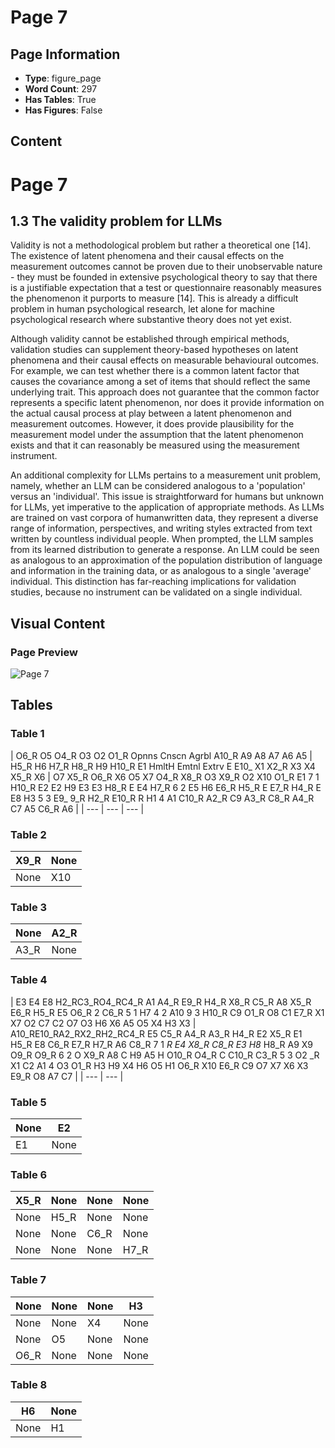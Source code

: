# Page 7

## Page Information

- **Type**: figure_page
- **Word Count**: 297
- **Has Tables**: True
- **Has Figures**: False

## Content

# Page 7

## 1.3 The validity problem for LLMs

Validity is not a methodological problem but rather a theoretical one [14]. The existence of latent phenomena and their causal effects on the measurement outcomes cannot be proven due to their unobservable nature - they must be founded in extensive psychological theory to say that there is a justifiable expectation that a test or questionnaire reasonably measures the phenomenon it purports to measure [14]. This is already a difficult problem in human psychological research, let alone for machine psychological research where substantive theory does not yet exist.

Although validity cannot be established through empirical methods, validation studies can supplement theory-based hypotheses on latent phenomena and their causal effects on measurable behavioural outcomes. For example, we can test whether there is a common latent factor that causes the covariance among a set of items that should reflect the same underlying trait. This approach does not guarantee that the common factor represents a specific latent phenomenon, nor does it provide information on the actual causal process at play between a latent phenomenon and measurement outcomes. However, it does provide plausibility for the measurement model under the assumption that the latent phenomenon exists and that it can reasonably be measured using the measurement instrument.

An additional complexity for LLMs pertains to a measurement unit problem, namely, whether an LLM can be considered analogous to a 'population' versus an 'individual'. This issue is straightforward for humans but unknown for LLMs, yet imperative to the application of appropriate methods. As LLMs are trained on vast corpora of humanwritten data, they represent a diverse range of information, perspectives, and writing styles extracted from text written by countless individual people. When prompted, the LLM samples from its learned distribution to generate a response. An LLM could be seen as analogous to an approximation of the population distribution of language and information in the training data, or as analogous to a single 'average' individual. This distinction has far-reaching implications for validation studies, because no instrument can be validated on a single individual.

## Visual Content

### Page Preview

![Page 7](/projects/nmn/images/Cognitive_phantoms_in_LLMs_through_the_lens_of_latent_variables_page_7.png)

## Tables

### Table 1

| O6_R
O5
O4_R
O3
O2
O1_R
Opnns
Cnscn
Agrbl
A10_R
A9
A8
A7
A6
A5 | H5_R
H6
H7_R
H8_R
H9
H10_R
E1
HmltH
Emtnl
Extrv
E
E10_
X1
X2_R
X3
X4
X5_R
X6 | O7 X5_R
O6_R X6
O5 X7
O4_R X8_R
O3 X9_R
O2 X10
O1_R E1
7 1
H10_R E2
E2
H9 E3
E3
H8_R E
E4
H7_R 6 2
E5
H6
E6_R
H5_R E
E7_R
H4_R E
E8
H3 5 3 E9_
9_R
H2_R E10_R
R H1 4 A1
C10_R A2_R
C9 A3_R
C8_R A4_R
C7 A5
C6_R A6 |
| --- | --- | --- |

### Table 2

| X9_R | None |
| --- | --- |
| None | X10 |

### Table 3

| None | A2_R |
| --- | --- |
| A3_R | None |

### Table 4

| E3 E4 E8 H2_RC3_RO4_RC4_R
A1 A4_R
E9_R H4_R
X8_R C5_R
A8 X5_R
E6_R H5_R
E5 O6_R
2 C6_R
5 1 H7
4 2
A10
9 3 H10_R
C9 O1_R
O8 C1
E7_R X1
X7 O2
C7 C2
O7 O3
H6 X6 A5 O5 X4 H3 X3 | A10_RE10_RA2_RX2_RH2_RC4_R
E5
C5_R A4_R
A3_R H4_R
E2 X5_R
E1 H5_R
E8 C6_R
E7_R H7_R
A6 C8_R
7 1
_R E4 X8_R
C8_R E3 H8_
H8_R A9 X9
O9_R O9_R 6 2 O
X9_R A8 C
H9 A5 H
O10_R O4_R C
C10_R C3_R 5 3 O2
_R X1 C2
A1 4 O3
O1_R H3
H9 X4
H6 O5
H1 O6_R
X10 E6_R
C9 O7
X7 X6 X3 E9_R O8 A7 C7 |
| --- | --- |

### Table 5

| None | E2 |
| --- | --- |
| E1 | None |

### Table 6

| X5_R | None | None | None |
| --- | --- | --- | --- |
| None | H5_R | None | None |
| None | None | C6_R | None |
| None | None | None | H7_R |

### Table 7

| None | None | None | H3 |
| --- | --- | --- | --- |
| None | None | X4 | None |
| None | O5 | None | None |
| O6_R | None | None | None |

### Table 8

| H6 | None |
| --- | --- |
| None | H1 |
